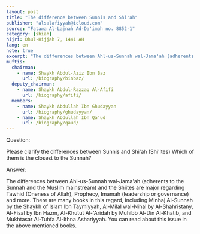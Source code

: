 ```yaml
---
layout: post
title: "The difference between Sunnis and Shi'ah"
publisher: "alsalafiyyah@icloud.com"
source: "Fatawa Al-Lajnah Ad-Da'imah no. 8852-1"
category: [shiah]
hijri: Dhul-Hijjah 7, 1441 AH
lang: en
note: true
excerpt: "The differences between Ahl-us-Sunnah wal-Jama'ah (adherents to the Sunnah and the Muslim mainstream) and the Shiites are major regarding Tawhid (Oneness of Allah), Prophecy, Imamah (leadership or governance) and more."
muftis:
  chairman: 
    - name: Shaykh Abdul-Aziz Ibn Baz
      url: /biography/binbaz/
  deputy_chairman: 
    - name: Shaykh Abdul-Razzaq Al-Afifi
      url: /biography/afifi/
  members: 
    - name: Shaykh Abdullah Ibn Ghudayyan
      url: /biography/ghudayyan/
    - name: Shaykh Abdullah Ibn Qa'ud
      url: /biography/qaud/
---
```


Question: 

Please clarify the differences between Sunnis and Shi'ah (Shi'ites) Which of them is the closest to the Sunnah?

Answer:

The differences between Ahl-us-Sunnah wal-Jama'ah (adherents to the Sunnah and the Muslim mainstream) and the Shiites are major regarding Tawhid (Oneness of Allah), Prophecy, Imamah (leadership or governance) and more. There are many books in this regard, including Minhaj Al-Sunnah by the Shaykh of Islam Ibn Taymiyyah, Al-Milal wal-Nihal by Al-Shahristany, Al-Fisal by Ibn Hazm, Al-Khutut Al-'Aridah by Muhibb Al-Din Al-Khatib, and Mukhtasar Al-Tuhfa Al-Ithna Ashariyyah. You can read about this issue in the above mentioned books.
